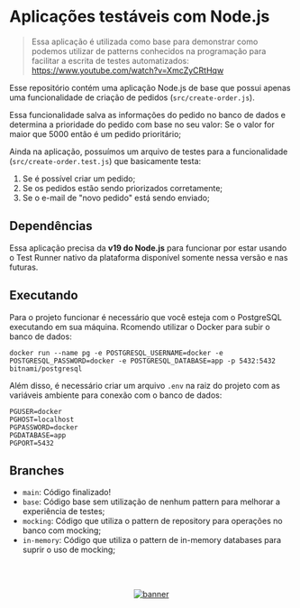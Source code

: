 # Aplicações testáveis com Node.js

> Essa aplicação é utilizada como base para demonstrar como podemos utilizar de patterns conhecidos na programação para facilitar a escrita de testes automatizados: https://www.youtube.com/watch?v=XmcZyCRtHqw

Esse repositório contém uma aplicação Node.js de base que possui apenas uma funcionalidade de criação de pedidos (`src/create-order.js`).

Essa funcionalidade salva as informações do pedido no banco de dados e determina a prioridade do pedido com base no seu valor: Se o valor for maior que 5000 então é um pedido prioritário;

Ainda na aplicação, possuímos um arquivo de testes para a funcionalidade (`src/create-order.test.js`) que basicamente testa:

1. Se é possível criar um pedido;
2. Se os pedidos estão sendo priorizados corretamente;
3. Se o e-mail de "novo pedido" está sendo enviado;

## Dependências

Essa aplicação precisa da **v19 do Node.js** para funcionar por estar usando o Test Runner nativo da plataforma disponível somente nessa versão e nas futuras.

## Executando

Para o projeto funcionar é necessário que você esteja com o PostgreSQL executando em sua máquina. Rcomendo utilizar o Docker para subir o banco de dados:

```
docker run --name pg -e POSTGRESQL_USERNAME=docker -e POSTGRESQL_PASSWORD=docker -e POSTGRESQL_DATABASE=app -p 5432:5432 bitnami/postgresql
```

Além disso, é necessário criar um arquivo `.env` na raiz do projeto com as variáveis ambiente para conexão com o banco de dados:

```
PGUSER=docker
PGHOST=localhost
PGPASSWORD=docker 
PGDATABASE=app 
PGPORT=5432 
```

## Branches

- `main`: Código finalizado!
- `base`: Código base sem utilização de nenhum pattern para melhorar a experiência de testes;
- `mocking`: Código que utiliza o pattern de repository para operações no banco com mocking;
- `in-memory`: Código que utiliza o pattern de in-memory databases para suprir o uso de mocking;
<!--START_SECTION:footer-->

<br />
<br />

<p align="center">
  <a href="https://discord.gg/rocketseat" target="_blank">
    <img align="center" src="https://storage.googleapis.com/golden-wind/comunidade/rodape.svg" alt="banner"/>
  </a>
</p>

<!--END_SECTION:footer-->
